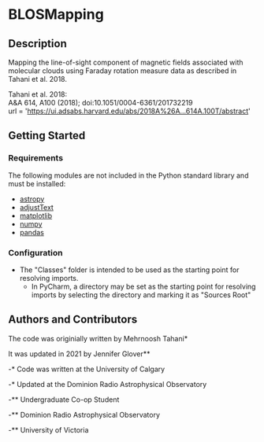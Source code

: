 # BLOSMapping

<!-- Description -->
## Description
Mapping the line-of-sight component of magnetic fields associated with molecular clouds using Faraday rotation measure data as described in Tahani et al. 2018. 


Tahani et al. 2018:  
A&A 614, A100 (2018); doi:10.1051/0004-6361/201732219  
url = 'https://ui.adsabs.harvard.edu/abs/2018A%26A...614A.100T/abstract'


## Getting Started

### Requirements
The following modules are not included in the Python standard library and must be installed:
* [astropy](https://www.astropy.org/)
* [adjustText ](https://adjusttext.readthedocs.io/en/latest/)
* [matplotlib](https://matplotlib.org/)
* [numpy](https://numpy.org/)
* [pandas](https://pandas.pydata.org/)


### Configuration
* The "Classes" folder is intended to be used as the starting point for resolving imports. 
  * In PyCharm, a directory may be set as the starting point for resolving imports by selecting the directory and marking it as "Sources Root"


## Authors and Contributors

The code was originially written by Mehrnoosh Tahani*

It was updated in 2021 by Jennifer Glover**


-* Code was written at the University of Calgary

-* Updated at the Dominion Radio Astrophysical Observatory


-** Undergraduate Co-op Student

-** Dominion Radio Astrophysical Observatory

-** University of Victoria
